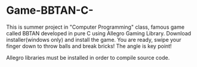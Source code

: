 # Game-BBTAN-C-
This is summer project in "Computer Programming" class, famous game called BBTAN developed in pure C using Allegro Gaming Library.
Download installer(windows only) and install the game. You are ready, swipe your finger down to throw balls and break bricks! The angle is key point!

Allegro libraries must be installed in order to compile source code.
